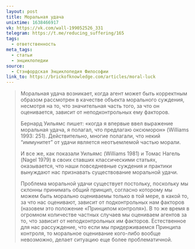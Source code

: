 ```yaml
---
layout: post
title: Моральная удача
unixtime: 1638466917
vk: https://vk.com/wall-199052526_331
telegram: https://t.me/reducing_suffering/165
tags:
  - ответственность
meta_tags:
  - статьи
  - энциклопедии
source:
  - Стэнфордская Энциклопедия Философии
link_to: https://brickofknowledge.com/articles/moral-luck
---
```

>Моральная удача возникает, когда агент может быть корректным образом рассмотрен в качестве объекта морального суждения, несмотря на то, что значительная часть того, за что он оценивается, зависит от неподконтрольных ему факторов.
>
>Бернард Уильямс пишет: «когда я впервые ввел выражение моральная удача, я полагал, что предлагаю оксюморон» (Williams 1993: 251). Действительно, многие полагали, что некий “иммунитет” от удачи является неотъемлемой частью морали.
>
>И все же, как показали Уильямс (Williams 1981) и Томас Нагель (Nagel 1979) в своих ставших классическими статьях, оказывается, что наши повседневные суждения и практики вынуждают нас признавать существование моральной удачи.
>
>Проблема моральной удачи существует постольку, поскольку мы склонны принимать общий принцип, согласно которому мы можем быть морально оцениваемы только в той мере, в какой то, за что нас оценивают, зависит от подконтрольных нам факторов (назовем это положение «Принципом контроля»). В то же время в огромном количестве частных случаев мы оцениваем агентов за то, что зависит от неподконтрольных им факторов. Естественное для нас рассуждение, что если мы придерживаемся Принципа контроля, то моральное оценивание кого-либо вообще невозможно, делает ситуацию еще более проблематичной.